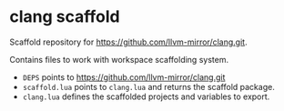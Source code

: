 # clang scaffold

Scaffold repository for https://github.com/llvm-mirror/clang.git.

Contains files to work with workspace scaffolding system.

- `DEPS` points to https://github.com/llvm-mirror/clang.git
- `scaffold.lua` points to `clang.lua` and returns the scaffold package.
- `clang.lua` defines the scaffolded projects and variables to export.
